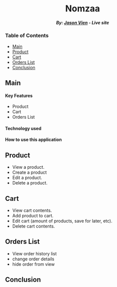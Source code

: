 <h1 align="center"> Nomzaa </h1>

<h5 align="center">  By:  <a href="https://github.com/JDVien">Jason Vien</a> - <i>Live site</i></h5>

### Table of Contents
- [Main](#main)
- [Product](#product)
- [Cart](#cart)
- [Orders List](#orders)
- [Conclusion](#conclusion)

## Main

#### Key Features
- Product
- Cart
- Orders List

#### Technology used



#### How to use this application

## Product
  - View a product.
  - Create a product
  - Edit a product.
  - Delete a product.

## Cart
  - View cart contents.
  - Add product to cart.
  - Edit cart (amount of products, save for later, etc).
  - Delete cart contents.

## Orders List
  - View order history list
  - change order details
  - hide order from view

## Conclusion
